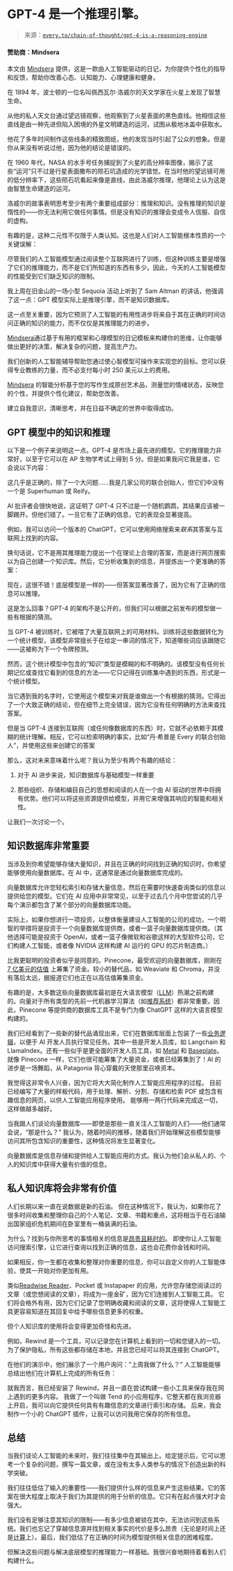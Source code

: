 <!--yml

类别：COT 专栏

日期：2024-05-08 11:10:39

-->

# GPT-4 是一个推理引擎。

> 来源：[`every.to/chain-of-thought/gpt-4-is-a-reasoning-engine`](https://every.to/chain-of-thought/gpt-4-is-a-reasoning-engine)

#### 赞助商：Mindsera

本文由 [Mindsera](https://www.mindsera.com/) 提供，这是一款由人工智能驱动的日记，为你提供个性化的指导和反馈，帮助你改善心态、认知能力、心理健康和健身。

在 1894 年，波士顿的一位名叫佩西瓦尔·洛威尔的天文学家在火星上发现了智慧生命。

从他的私人天文台通过望远镜观察，他观察到了火星表面的黑色直线。他相信这些直线是由一种先进但陷入困境的外星文明建造的运河，试图从极地冰盖中获取水。

他花了多年时间制作这些线条的精致图纸，他的发现当时引起了公众的想象。但是你从来没有听说过他，因为他的结论是错误的。

在 1960 年代，NASA 的水手号任务捕捉到了火星的高分辨率图像，揭示了这些“运河”只不过是行星表面撒布的陨石坑造成的光学错觉。在当时他的望远镜可用的低分辨率下，这些陨石坑看起来像是直线，由此洛威尔推理，他理论上认为这是由智慧生命建造的运河。

洛威尔的故事表明思考至少有两个重要组成部分：推理和知识。没有推理的知识是惰性的——你无法利用它做任何事情。但是没有知识的推理会变成令人信服、自信的虚构。

有趣的是，这种二元性不仅限于人类认知。这也是人们对人工智能根本性质的一个关键误解：

尽管我们的人工智能模型通过阅读整个互联网进行了训练，但这种训练主要是增强了它们的推理能力，而不是它们所知道的东西有多少。因此，今天的人工智能模型的性能受到它们缺乏知识的限制。

我上周在旧金山的一场小型 Sequoia 活动上听到了 Sam Altman 的讲话，他强调了这一点：GPT 模型实际上是推理引擎，而不是知识数据库。

这一点至关重要，因为它预测了人工智能的有用性进步将来自于其在正确的时间访问正确的知识的能力，而不仅仅是其推理能力的进步。

[Mindsera](https://www.mindsera.com/)通过基于有用的框架和心理模型的日记模板来构建你的思维，让你能够做出更好的决策，解决复杂的问题，提高生产力。

我们创新的人工智能辅导帮助您通过使心智模型可操作来实现您的目标。您可以获得专业教练的力量，而不必支付每小时 250 美元以上的费用。

[Mindsera](https://www.mindsera.com/) 的智能分析基于您的写作生成原创艺术品，测量您的情绪状态，反映您的个性，并提供个性化建议，帮助您改善。

建立自我意识，清晰思考，并在日益不确定的世界中取得成功。

## GPT 模型中的知识和推理

以下是一个例子来说明这一点。GPT-4 是市场上最先进的模型。它的推理能力非常好，以至于它可以在 AP 生物学考试上得到 5 分。但是如果我问它我是谁，它会说以下内容：

这几乎是正确的，除了一个大问题……我是几家公司的联合创始人，但它们中没有一个是 Superhuman 或 Reify。

AI 批评者会很快地说，这证明了 GPT-4 只不过是一个随机鹦鹉，其结果应该被一脚踢开。但他们错了。一旦它有了正确的信息，它的表现会显著提高。

例如，我可以访问一个版本的 ChatGPT，它可以使用网络搜索来*联系*其答案与互联网上找到的内容。

换句话说，它不是用其推理能力提出一个在理论上合理的答案，而是进行网页搜索以为自己创建一个知识库。然后，它分析收集到的信息，并提炼出一个更准确的答案：

现在，这很不错！底层模型是一样的——但答案显著改善了，因为它有了正确的信息可以推理。

这是怎么回事？GPT-4 的架构不是公开的，但我们可以根据之前发布的模型做一些有根据的猜测。

当 GPT-4 被训练时，它被喂了大量互联网上的可用材料。训练将这些数据转化为一个统计模型，该模型非常擅长于在给定一串词的情况下，知道哪些词应该跟随它——这被称为下一个令牌预测。

然而，这个统计模型中包含的“知识”类型是模糊的和不明确的。该模型没有任何长期记忆或查找它看到的信息的方法——它只记得在训练集中遇到的东西，形式是一个统计模型。

当它遇到我的名字时，它使用这个模型来对我是谁做出一个有根据的猜测。它得出了一个大致正确的结论，但在细节上完全错误，因为它没有任何明确的方法来查找答案。

但是当 GPT-4 连接到互联网（或任何像数据库的东西）时，它就不必依赖于其模糊的统计理解。相反，它可以检索明确的事实，比如“丹·希普是 Every 的联合创始人”，并使用这些来创建它的答案

那么，这对未来意味着什么呢？我认为至少有两个有趣的结论：

1.  对于 AI 进步来说，知识数据库与基础模型一样重要

1.  那些组织、存储和编目自己的思想和阅读的人在一个由 AI 驱动的世界中将拥有优势。他们可以将这些资源提供给模型，并用它来增强其响应的智能和相关性。

让我们一次讨论一个。

## **知识数据库非常重要**

当涉及到你希望能够存储大量知识，并且在正确的时间找到正确的知识时，你希望能够使用向量数据库。在 AI 中，这通常是通过向量数据库完成的。

向量数据库允许您轻松索引和存储大量信息，然后在需要时快速查询类似的信息以提供给您的模型。它们在 AI 应用中非常常见，以至于过去几个月中您尝试的几乎每个演示都包含了某个部分的向量数据库功能。

实际上，如果你想进行一项投资，以整体衡量建设人工智能的公司的成功，一个明智的举措将是投资于一个向量数据库提供商，或者一篮子向量数据库提供商。（其他选择可能是投资于 OpenAI，或者一篮子像微软和谷歌这样的大型软件公司，它们构建人工智能，或者像 NVIDIA 这样构建 AI 运行的 GPU 的芯片制造商。）

比我更聪明的投资者似乎是同意的。Pinecone，最受欢迎的向量数据库，刚刚在 [7 亿美元的估值](https://www.businessinsider.com/chroma-weaviate-pinecone-raise-funding-a16z-index-vector-database-ai-2023-3) 上筹集了资金。较小的替代品，如 Weaviate 和 Chroma，并没有落后太远，据报道它们也正在以高估值筹集资金。

有趣的是，大多数这些向量数据库最初是在大语言模型（[LLM](https://en.wikipedia.org/wiki/Large_language_model)）热潮之前构建的。向量对于所有类型的先前一代机器学习算法（如[推荐系统](https://every.to/napkin-math/recommendation-algorithims-are-good-sort-of)）都非常重要。因此，Pinecone 等提供商的数据库工具不是专门为像 ChatGPT 这样的大语言模型构建的。

我们已经看到了一些新的替代品涌现出来，它们在数据库层面上包装了一些[业务逻辑](https://en.wikipedia.org/wiki/Business_logic)，以便于 AI 开发人员执行常见任务。其中一些是开发人员库，如 Langchain 和 LlamaIndex。还有一些似乎是更全面的开发人员工具，如 [Metal](https://www.getmetal.io?utm_source=every) 和 [Baseplate](https://www.baseplate.ai?utm_source=every)。就像 Pinecone 一样，它们也很可能筹集了大量资金，或者已经筹集到了！AI 的进步是一场舞蹈，从 Patagonia 背心穿戴的天使那里召唤资本。

我觉得这非常令人兴奋，因为它将大大简化制作人工智能应用程序的过程。 目前已经编写了大量的样板代码，用于处理、解析、分割、存储和检索 PDF 或包含有趣信息的网页，以供人工智能应用程序使用。 能够用一两行代码来完成这一切，这样做越多越好。

当我跟人们谈论向量数据库——即使是那些一直关注人工智能的人们——他们通常会说，“那是什么？” 我认为，随着时间的推移，随着我们开始理解这些模型能够访问其所包含知识的重要性，这种情况将发生显著变化。

向量数据库是信息存储和提供给人工智能应用的方式。我认为他们会从私人的、个人的知识库中获得大量有价值的信息。

## **私人知识库将会非常有价值**

人们长期以来一直在说数据是新的石油。 但在这种情况下，我认为，如果你花了很多时间收集和整理你自己的个人笔记、文章、书籍和重点，这将相当于在石油输出国家组织危机期间在卧室里有一桶装满的石油。

为什么？找到与你所思考的事情相关的信息是[昂贵且耗时的](https://every.to/chain-of-thought/gpt-4-a-copilot-for-the-mind)。 即使你让人工智能访问搜索引擎，让它进行查询以找到正确的信息，这也会花费你金钱和时间。

如果相反，你一生都在收集和整理对你重要的信息，你可以自定义你的人工智能体验，使其一开始对你更加有用。

类似[Readwise Reader](https://read.readwise.io/)、Pocket 或 Instapaper 的应用，允许您存储您阅读过的文章（或您想阅读的文章），将成为一座金矿，因为它们连接到人工智能工具。 它们将会格外有用，因为它们记录了您明确收藏和阅读的文章，这将使得人工智能工具更容易知道在其回复中给予哪些信息更多的权重。

但个人知识库的使用将会变得更加奇怪和先进。

例如，Rewind 是一个工具，可以记录您在计算机上看到的一切和您键入的一切。 为了保护隐私，所有这些都存储在本地，并且您已经可以将其连接到 ChatGPT。

在他们的演示中，他们展示了一个用户询问：“上周我做了什么？” 人工智能能够总结出他们在计算机上完成的所有任务：

就我而言，我已经安装了 Rewind，并且一直在尝试构建一些小工具来保存我在网上遇到的更多内容。 我做了一个叫做 Tend 的小应用程序，它整天都在我浏览器上开启，我可以向它提供任何具有有趣信息的文章进行索引和存储。 后来，我会制作一个小的 ChatGPT 插件，让我可以访问我用它保存的所有信息。

## 总结

当我们谈论人工智能的未来时，我们往往集中在其输出上。给定提示后，它可以思考一个复杂的问题，撰写一篇文章，或在没有太多人类参与的情况下创造出新的科学突破。

我们往往低估了输入的重要性——我们提供什么样的信息来产生这些结果。它的答案在很大程度上取决于我们为其提供的用于分析的信息。它只有在起点强大时才会强大。

我们没有足够注意其知识的限制——有多少信息被锁在其中，无法访问到这些系统。我们也忘记了穿越信息源并找到相关事实的代价是多么昂贵（无论是时间上还是[计算](https://www.techopedia.com/definition/6580/compute)上）。最后，我们低估了在正确的时间为模型提供相关信息的困难程度。

但解决这些问题与解决底层模型的推理能力一样基础。我很兴奋地期待着看到人们构建什么。

